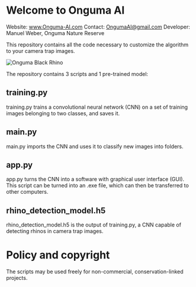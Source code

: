 # Welcome to Onguma AI
Website: www.Onguma-AI.com
Contact: OngumaAI@gmail.com
Developer: Manuel Weber, Onguma Nature Reserve

This repository contains all the code necessary to customize the algorithm to your camera trap images.

![Onguma Black Rhino](https://github.com/Manuel-Weber-ETH/Onguma-AI/assets/118481837/20e1a941-2acf-427b-a809-bf70d4cbaf5a)

The repository contains 3 scripts and 1 pre-trained model:
## training.py
training.py trains a convolutional neural network (CNN) on a set of training images belonging to two classes, and saves it.
## main.py
main.py imports the CNN and uses it to classify new images into folders.
## app.py
app.py turns the CNN into a software with graphical user interface (GUI). This script can be turned into an .exe file, which can then be transferred to other computers.
## rhino_detection_model.h5
rhino_detection_model.h5 is the output of training.py, a CNN capable of detecting rhinos in camera trap images.

# Policy and copyright
The scripts may be used freely for non-commercial, conservation-linked projects.

